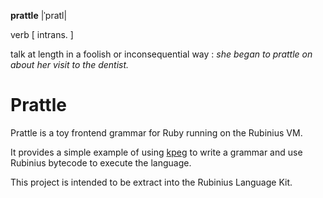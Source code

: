 **prattle** |ˈpratl|

verb [ intrans. ]

talk at length in a foolish or inconsequential way : *she began to prattle on about her visit to the dentist.*

Prattle
=======

Prattle is a toy frontend grammar for Ruby running on the Rubinius VM.

It provides a simple example of using [kpeg](http://github.com/evanphx/kpeg) to write a grammar and use Rubinius bytecode to execute the language.

This project is intended to be extract into the Rubinius Language Kit.